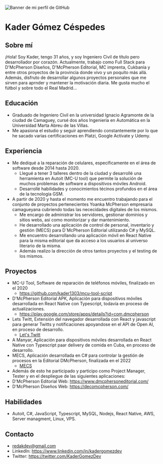 ![Banner de mi perfil de GitHub](https://firebasestorage.googleapis.com/v0/b/a-manyar.appspot.com/o/KAder%20gomez%20Full%20Stack%20Developer%20(1).png?alt=media&token=880a9cc1-9cdc-429f-b1ad-0df27f3ec742)

# Kader Gómez Céspedes

## Sobre mí

¡Hola! Soy Kader, tengo 31 años, y soy Ingeniero Civil de título pero desarrollador por corazón. Actualmente, trabajo como Full Stack para D'McPherson Diseños, D'McPherson Editorial, MC imprenta, Cukbanía y entre otros proyectos de la provincia donde vivo y un poquito más allá. Además, disfruto de desarrollar algunos proyectos personales que me sirven para aprnder y mantener la motivación diaria. Me gusta mucho el fútbol y sobre todo el Real Madrid...

## Educación

- Graduado de Ingeniero Civil en la universidad Ignacio Agramonte de la ciudad de Camaguey, cursé dos años Ingenieria en Automática en la Universidad Marta Abreu de las Villas.
- Me apasiona el estudio y seguir aprendiendo constantemente por lo que he sacado varias certificaciones en Platzi, Google Actívate y Udemy.

## Experiencia

- Me dediqué a la reparación de celulares, específicamente en el área de software desde 2014 hasta 2020.
  - Llegué a tener 3 talleres dentro de la ciudad y desarrollé una herramienta en Autoit (MC-U tool) que permite la solución de muchos problemas de software a dispositivos móviles Android.
  - Desarrollé habilidades y conocimientos técinos profundos en el área de la tecnología GSM.
- A partir de 2020 y hasta el momento me encuentro trabajando para el conjunto de proyectos pertenecientes Yoanka McPherson empresaria camagueyana cubriendo todas las nececidades digitales de los mismos.
  - Me encargo de administrar los servidores, gestionar dominios y sitios webs, así como monitorizar y dar mantenimiento.
  - He desarrollado una aplicación de control de personal, inventario y gestión (MECS) para D´McPherson Editorial utilizando C# y MySQL.
  - Me encuentro desarrollando una aplicación móvil en React Native para la misma editorial que da acceso a los usuarios al universo literario de la misma.
  - Además realizo la dirección de otros tantos proyectos y el testing de los mismos.

## Proyectos

- MC-U Tool, Software de reparación de teléfonos móviles, finalizado en el 2020
  - https://github.com/kader1303/mcu-tool-script
- D'McPherson Editorial APK, Aplicación para dispositivos móviles desarrollada en React Native con Typescript, todavía en proceso de actualizaciones.
  - https://play.google.com/store/apps/details?id=com.dmcpherson
- Lets Twitt, Extensión del navegador desarrollada con React y javascript para generar Twitts y notificaciones apoyandose en el API de Open AI, en proceso de desarrollo.
  - [Let's Twitt](https://github.com/kader1303/Lets-Twitt-Ts)
- A Manyar, Aplicación para dispositivos móviles desarrollada en React Native con Typescript paar delivery de comida en Cuba, en proceso de desarrollo.
- MECS, Aplicación desarrollada en C# para controlar la gestión de procesos en la Editorial DMcPherson, finalizada en el 2022
  - [MECS](https://1drv.ms/v/s!AoScFW6xlNY3lsp3dBPQmRJB5eNOzA?e=eC36aR)
-  Además de esto he participado y participo como Project Manager, Tester y en el despliegue de las siguientes aplicaciones:
  - D'McPherson Editorial Web: https://www.dmcphersoneditorial.com/ 
  - D'McPherson Diseños Web: https://decomcpherson.com/


## Habilidades

- Autoit, C#, JavaScript, Typescript, MySQL, Nodejs, React Native, AWS, Server managment, Linux, VPS.

## Contacto

- redakdev@gmail.com
- LinkedIn: https://www.linkedin.com/in/kadergomezdev
- Twitter: https://twitter.com/KaderGomezDev

<!--

**kader1303/kader1303** is a ✨ _special_ ✨ repository because its `README.md` (this file) appears on your GitHub profile.

Here are some ideas to get you started:

- 🔭 I’m currently working on ...
- 🌱 I’m currently learning ...
- 👯 I’m looking to collaborate on ...
- 🤔 I’m looking for help with ...
- 💬 Ask me about ...
- 📫 How to reach me: ...
- 😄 Pronouns: ...
- ⚡ Fun fact: ...
-->
